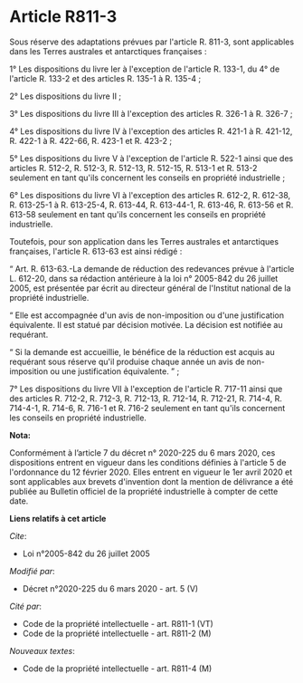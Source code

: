 # Article R811-3

Sous réserve des adaptations prévues par l'article R. 811-3, sont applicables dans les Terres australes et antarctiques
françaises :

1° Les dispositions du livre Ier à l'exception de l'article R. 133-1, du 4° de l'article R. 133-2 et des articles R. 135-1 à
R. 135-4 ;

2° Les dispositions du livre II ;

3° Les dispositions du livre III à l'exception des articles R. 326-1 à R. 326-7 ;

4° Les dispositions du livre IV à l'exception des articles R. 421-1 à R. 421-12, R. 422-1 à R. 422-66, R. 423-1 et R. 423-2 ;

5° Les dispositions du livre V à l'exception de l'article R. 522-1 ainsi que des articles R. 512-2, R. 512-3, R. 512-13, R.
512-15, R. 513-1 et R. 513-2 seulement en tant qu'ils concernent les conseils en propriété industrielle ;

6° Les dispositions du livre VI à l'exception des articles R. 612-2, R. 612-38, R. 613-25-1 à R. 613-25-4, R. 613-44, R.
613-44-1, R. 613-46, R. 613-56 et R. 613-58 seulement en tant qu'ils concernent les conseils en propriété industrielle.

Toutefois, pour son application dans les Terres australes et antarctiques françaises, l'article R. 613-63 est ainsi rédigé :

“ Art. R. 613-63.-La demande de réduction des redevances prévue à l'article L. 612-20, dans sa rédaction antérieure à la loi
n° 2005-842 du 26 juillet 2005, est présentée par écrit au directeur général de l'Institut national de la propriété
industrielle.

“ Elle est accompagnée d'un avis de non-imposition ou d'une justification équivalente. Il est statué par décision motivée. La
décision est notifiée au requérant.

“ Si la demande est accueillie, le bénéfice de la réduction est acquis au requérant sous réserve qu'il produise chaque année
un avis de non-imposition ou une justification équivalente. ” ;

7° Les dispositions du livre VII à l'exception de l'article R. 717-11 ainsi que des articles R. 712-2, R. 712-3, R. 712-13,
R. 712-14, R. 712-21, R. 714-4, R. 714-4-1, R. 714-6, R. 716-1 et R. 716-2 seulement en tant qu'ils concernent les conseils
en propriété industrielle.

**Nota:**

Conformément à l’article 7 du décret n° 2020-225 du 6 mars 2020, ces dispositions entrent en vigueur dans les conditions
définies à l'article 5 de l'ordonnance du 12 février 2020. Elles entrent en vigueur le 1er avril 2020 et sont applicables aux
brevets d'invention dont la mention de délivrance a été publiée au Bulletin officiel de la propriété industrielle à compter
de cette date.

**Liens relatifs à cet article**

_Cite_:

  - Loi n°2005-842 du 26 juillet 2005

_Modifié par_:

  - Décret n°2020-225 du 6 mars 2020 - art. 5 (V)

_Cité par_:

  - Code de la propriété intellectuelle - art. R811-1 (VT)
  - Code de la propriété intellectuelle - art. R811-2 (M)

_Nouveaux textes_:

  - Code de la propriété intellectuelle - art. R811-4 (M)
